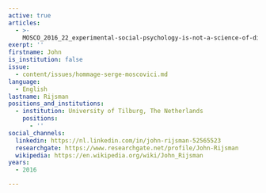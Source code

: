 ```yaml
---
active: true
articles:
  - >-
    MOSCO_2016_22_experimental-social-psychology-is-not-a-science-of-discovery-but-an-art-of-theatrical-reflection
exerpt: ''
firstname: John
is_institution: false
issue:
  - content/issues/hommage-serge-moscovici.md
language:
  - English
lastname: Rijsman
positions_and_institutions:
  - institution: University of Tilburg, The Netherlands
    positions:
      - ''
social_channels:
  linkedin: https://nl.linkedin.com/in/john-rijsman-52565523
  researchgate: https://www.researchgate.net/profile/John-Rijsman
  wikipedia: https://en.wikipedia.org/wiki/John_Rijsman
years:
  - 2016

---
```

